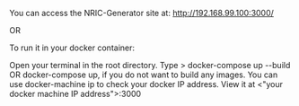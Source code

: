 You can access the NRIC-Generator site at: http://192.168.99.100:3000/

OR

To run it in your docker container:

Open your terminal in the root directory.
Type > docker-compose up --build OR docker-compose up, if you do not want to build any images.
You can use docker-machine ip to check your docker IP address.
View it at <"your docker machine IP address">:3000